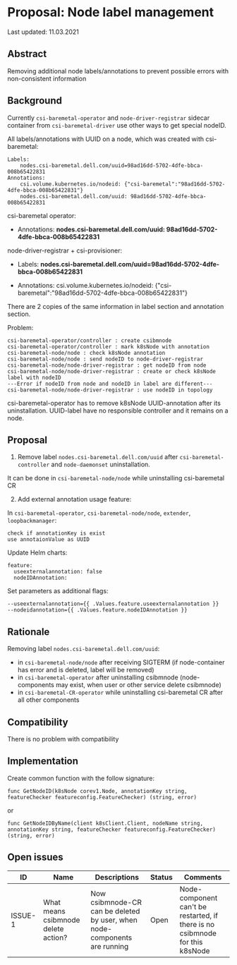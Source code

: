 # Proposal: Node label management

Last updated: 11.03.2021


## Abstract

Removing additional node labels/annotations to prevent possible errors with non-consistent information

## Background

Currently `csi-baremetal-operator` and `node-driver-registrar` sidecar container from `csi-baremetal-driver` use other ways to get special nodeID.

All labels/annotations with UUID on a node, which was created with csi-baremetal:

```
Labels:
	nodes.csi-baremetal.dell.com/uuid=98ad16dd-5702-4dfe-bbca-008b65422831
Annotations:
	csi.volume.kubernetes.io/nodeid: {"csi-baremetal":"98ad16dd-5702-4dfe-bbca-008b65422831"}
	nodes.csi-baremetal.dell.com/uuid: 98ad16dd-5702-4dfe-bbca-008b65422831
```

csi-baremetal operator:

- Annotations: **nodes.csi-baremetal.dell.com/uuid: 98ad16dd-5702-4dfe-bbca-008b65422831**

node-driver-registrar + csi-provisioner:

- Labels: **nodes.csi-baremetal.dell.com/uuid=98ad16dd-5702-4dfe-bbca-008b65422831**

- Annotations: csi.volume.kubernetes.io/nodeid: {"csi-baremetal":"98ad16dd-5702-4dfe-bbca-008b65422831"}

There are 2 copies of the same information in label section and annotation section.

Problem:

```
csi-baremetal-operator/controller : create csibmnode
csi-baremetal-operator/controller : mark k8sNode with annotation
csi-baremetal-node/node : check k8sNode annotation
csi-baremetal-node/node : send nodeID to node-driver-registrar
csi-baremetal-node/node-driver-registrar : get nodeID from node
csi-baremetal-node/node-driver-registrar : create or check k8sNode label with nodeID
---Error if nodeID from node and nodeID in label are different---
csi-baremetal-node/node-driver-registrar : use nodeID in topology
```

csi-baremetal-operator has to remove k8sNode UUID-annotation after its uninstallation. UUID-label have no responsible controller and it remains on a node.

## Proposal

1. Remove label `nodes.csi-baremetal.dell.com/uuid` after `csi-baremetal-controller` and `node-daemonset` uninstallation.

It can be done in `csi-baremetal-node/node` while uninstalling csi-baremetal CR

2. Add external annotation usage feature:

In `csi-baremetal-operator`, `csi-baremetal-node/node`, `extender`, `loopbackmanager`: 

```
check if annotationKey is exist
use annotaionValue as UUID
```

Update Helm charts:

```
feature:
  useexternalannotation: false
  nodeIDAnnotation:
```

Set parameters as additional flags:

```
--useexternalannotation={{ .Values.feature.useexternalannotation }}
--nodeidannotation={{ .Values.feature.nodeIDAnnotation }}
```

## Rationale

Removing label `nodes.csi-baremetal.dell.com/uuid`:

- in `csi-baremetal-node/node` after receiving SIGTERM (if node-container has error and is deleted, label will be removed)
- in `csi-baremetal-operator` after uninstalling csibmnode (node-components may exist, when user or other service delete csibmnode)
- in `csi-baremetal-CR-operator` while uninstalling csi-baremetal CR after all other components

## Compatibility

There is no problem with compatibility

## Implementation

Create common function with the follow signature:

```
func GetNodeID(k8sNode corev1.Node, annotationKey string, featureChecker featureconfig.FeatureChecker) (string, error)
```

or

```
func GetNodeIDByName(client k8sClient.Client, nodeName string, annotationKey string, featureChecker featureconfig.FeatureChecker) (string, error)
```

## Open issues

ID | Name | Descriptions | Status | Comments
---| -----| -------------| ------ | --------
ISSUE-1 | What means csibmnode delete action? | Now csibmnode-CR can be deleted by user, when node-components are running | Open | Node-component can't be restarted, if there is no csibmnode for this k8sNode